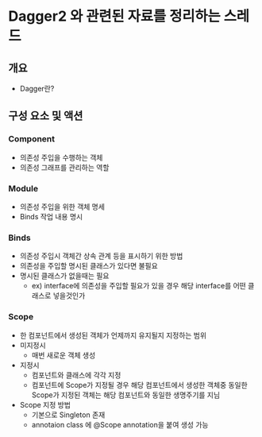 # Dagger2 와 관련된 자료를 정리하는 스레드

## 개요
- Dagger란?



## 구성 요소 및 액션

### Component
- 의존성 주입을 수행하는 객체
- 의존성 그래프를 관리하는 역할

### Module
- 의존성 주입을 위한 객체 명세
- Binds 작업 내용 명시

### Binds
- 의존성 주입시 객체간 상속 관계 등을 표시하기 위한 방법
- 의존성을 주입할 명시된 클래스가 있다면 불필요
- 명시된 클래스가 없을때는 필요
  - ex) interface에 의존성을 주입할 필요가 있을 경우 해당 interface를 어떤 클래스로 넣을것인가
  
### Scope
- 한 컴포넌트에서 생성된 객체가 언제까지 유지될지 지정하는 범위
- 미지정시
  - 매번 새로운 객체 생성
- 지정시
  - 컴포넌트와 클래스에 각각 지정
  - 컴포넌트에 Scope가 지정될 경우 해당 컴포넌트에서 생성한 객체중 동일한 Scope가 지정된 객체는 해당 컴포넌트와 동일한 생명주기를 지님
- Scope 지정 방법
  - 기본으로 Singleton 존재
  - annotaion class 에 @Scope annotation을 붙여 생성 가능

